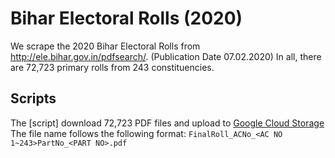 # Bihar Electoral Rolls (2020)

We scrape the 2020 Bihar Electoral Rolls from http://ele.bihar.gov.in/pdfsearch/. (Publication Date 07.02.2020) In all, there are 72,723 primary rolls from 243 constituencies.

## Scripts

The [script] download 72,723 PDF files and upload to [Google Cloud Storage](gs://in-electoral-rolls-2020/bihar)
The file name follows the following format: `FinalRoll_ACNo_<AC NO 1~243>PartNo_<PART NO>.pdf`
